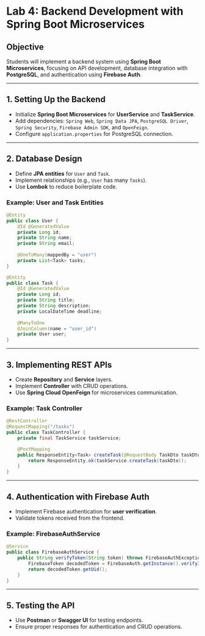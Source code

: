 # **Lab 4: Backend Development with Spring Boot Microservices**

## **Objective**
Students will implement a backend system using **Spring Boot Microservices**, focusing on API development, database integration with **PostgreSQL**, and authentication using **Firebase Auth**.

---

## **1. Setting Up the Backend**
- Initialize **Spring Boot Microservices** for **UserService** and **TaskService**.
- Add dependencies: `Spring Web`, `Spring Data JPA`, `PostgreSQL Driver`, `Spring Security`, `Firebase Admin SDK`, and `OpenFeign`.
- Configure `application.properties` for PostgreSQL connection.

---

## **2. Database Design**
- Define **JPA entities** for `User` and `Task`.
- Implement relationships (e.g., `User` has many `Tasks`).
- Use **Lombok** to reduce boilerplate code.

### **Example: User and Task Entities**
```java
@Entity
public class User {
    @Id @GeneratedValue
    private Long id;
    private String name;
    private String email;
    
    @OneToMany(mappedBy = "user")
    private List<Task> tasks;
}

@Entity
public class Task {
    @Id @GeneratedValue
    private Long id;
    private String title;
    private String description;
    private LocalDateTime deadline;
    
    @ManyToOne
    @JoinColumn(name = "user_id")
    private User user;
}
```

---

## **3. Implementing REST APIs**
- Create **Repository** and **Service** layers.
- Implement **Controller** with CRUD operations.
- Use **Spring Cloud OpenFeign** for microservices communication.

### **Example: Task Controller**
```java
@RestController
@RequestMapping("/tasks")
public class TaskController {
    private final TaskService taskService;

    @PostMapping
    public ResponseEntity<Task> createTask(@RequestBody TaskDto taskDto) {
        return ResponseEntity.ok(taskService.createTask(taskDto));
    }
}
```

---

## **4. Authentication with Firebase Auth**
- Implement Firebase authentication for **user verification**.
- Validate tokens received from the frontend.

### **Example: FirebaseAuthService**
```java
@Service
public class FirebaseAuthService {
    public String verifyToken(String token) throws FirebaseAuthException {
        FirebaseToken decodedToken = FirebaseAuth.getInstance().verifyIdToken(token);
        return decodedToken.getUid();
    }
}
```

---

## **5. Testing the API**
- Use **Postman** or **Swagger UI** for testing endpoints.
- Ensure proper responses for authentication and CRUD operations.
